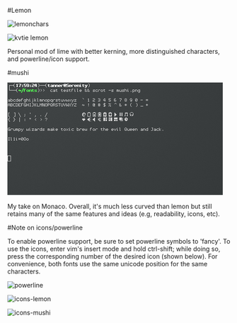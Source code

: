 #Lemon

![lemonchars](http://i.imgur.com/YC3FTZy.png)

![kvtie lemon](http://i.imgur.com/TQPfn4o.png)

Personal mod of lime with better kerning, more distinguished characters, and powerline/icon support.


#mushi

![mushichars](mushi.png)


My take on Monaco. Overall, it's much less curved than lemon but still retains many of the same features and ideas (e.g, readability, icons, etc).


#Note on icons/powerline

To enable powerline support, be sure to set powerline symbols to 'fancy'. To use the icons, enter vim's insert mode and hold ctrl-shift; while doing so, press the corresponding number of the desired icon (shown below). For convenience, both fonts use the same unicode position for the same characters.

![powerline](http://i.imgur.com/BCSttT8.png)

![icons-lemon](http://a.pomf.se/9Xz4.png)

![icons-mushi](http://i.imgur.com/IouAScQ.png)
